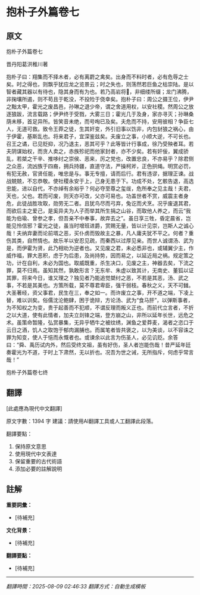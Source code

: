 # 抱朴子外篇卷七

## 原文

抱朴子外篇卷七

晋丹阳葛洪稚川著

抱朴子曰：翔集而不择木者，必有离罻之禽矣。出身而不料时者，必有危辱之士矣。时之得也，则飘乎犹应龙之览景云；时之失也，则荡然若巨鱼之枯崇陆。是以智者藏其器以有待也，隐其身而有为也。若乃高岩将𫕥，非细缕所缀；龙门沸腾，非掬壤所遏，则不苟且于乾没，不投险于侥幸矣。抱朴子曰：周公之摄王位，伊尹之黜太甲，霍光之废昌邑，孙琳之退少帝，谓之舍道用权，以安社稷。然周公之放逐狼跋，流言载路；伊尹终于受戮，大雾三日；霍光几于及身，家亦寻灭；孙琳桑荫未移，首足异所。皆笑音未绝，而号啕已及矣。夫危而不持，安用彼相？争臣七人，无道可救。致令王莽之徒，生其奸变，外引旧事以饬非，内包豺狼之祸心，由于伊霍，基斯乱也。将来君子，宜深鉴兹矣。夫废立之事，小顺大逆，不可长也。召王之谲，已见贬抑，况乃退主，恶其可乎？此等皆计行事成，徐乃受殃者耳。若夫阴谋始权，而贪人卖之，赤族殄祀而他家封者，亦不少矣。若有奸佞，翼成骄乱，若桀之干辛、推哆纣之崇侯、恶来，厉之党也，改置忠良，不亦易乎？除君侧之众恶，流凶族于四裔，拥兵持疆，直道守法，严操柯斧，正色拱绳。明赏必罚，有犯无赦，官贤任能，唯忠是与。事无专擅，请而后行。君有违谬，据理正谏。战战兢兢，不忘恭敬。使社稷永安于上，己身无患于下。功成不处，乞骸告退，高选忠能，进以自代，不亦绰有余裕乎？何必夺至尊之玺绂，危所奉之见主哉！夫君，天也，父也。君而可废，则天亦可改，父亦可易也。功盖世者不赏，威震主者身危，此徒战胜攻取，勋劳无二者。且犹鸟尽而弓弃，兔讫而犬烹。况乎废退其君，而欲后主之爱己，是奚异夫为人子而举其所生捐之山谷，而取他人养之，而云“我能为伯瑜、曾参之孝，但吾亲不中奉事，故弃去之”。虽日享三牲，昏定晨省，岂能见怜信邪？霍光之徒，虽当时增班进爵，赏赐无量，皆以计见崇，岂斯人之诚心哉！夫纳弃妻而论前壻之恶，买仆虏而毁故主之暴，凡人庸夫犹不平之。何者？重伤其类，自然情也。故乐羊以安忍见疏，而秦西以过厚见亲。而世人诚谓汤、武为是，而伊霍为贤，此乃相劝为逆者也。又见废之君，未必悉非也，或辅翼少主，作威作福，罪大恶积，虑于为后患，及尚持势，因而易之，以延近局之祸。规定策之功，计在自利，未必为国也。取威既重，杀生决口，见废之主，神器去矣，下流之罪，莫不归焉。虽知其然，孰敢形言？无东牟、朱虚以致其计，无南史、董狐以证其罪，将来今日，谁又理之？独见者乃能追觉桀纣之恶，不若是其恶，汤、武之事，不若是其美也。方策所载，莫不尊君卑臣，强干弱枝。春秋之义，天不可雠。大圣著经，资父事君，民生在三，奉之如一。而许废立之事，开不道之端，下凌上替，难以训矣。俗儒沈沦鲍肆，困于诡辩，方论汤、武为“食马肝”，以弹斯事者，为不知权之为变，贵于起善而不犯顺，不谓反理而叛义正也。而前代立言者，不折之以大道，使有此情者，加夫立剡锋之端，登方崩之山，非所以延年长世，远危之术。虽策命暂隆，弘赏暴集，无异乎牺牛之被纹绣，渊鱼之爱莽麦，渴者之恣口于云日之酒，饥人之取饱于郁肉漏脯也。而属笔者皆共褒之，以为美谈，以不容诛之罪为知变，使人于悒而永慨者也。或谏余以此言为伤圣人，必见讥贬。余答曰：“舜、禹历试内外，然后受终文祖，虽有好伤，圣人者岂能伤哉！昔严延年廷奏霍光为不道，于时上下肃然，无以折也。况吾为世之诫，无所指斥，何虑乎常言哉！”

抱朴子外篇卷七终

## 翻譯

[此處應為現代中文翻譯]

原文字數：1394 字
建議：請使用AI翻譯工具或人工翻譯此段落。

翻譯要點：
1. 保持原文意思
2. 使用現代中文表達
3. 保留重要的古代術語
4. 添加必要的註解說明


## 註解

**重要詞彙：**
- [待補充]

**文化背景：**
- [待補充]

**翻譯要點：**
- [待補充]

---
*翻譯時間：2025-08-09 02:46:33*
*翻譯方式：自動生成模板*
